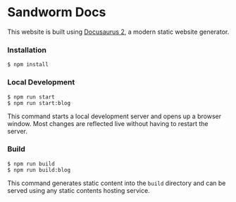 # Sandworm Docs

This website is built using [Docusaurus 2](https://docusaurus.io/), a modern static website generator.

### Installation

```
$ npm install
```

### Local Development

```
$ npm run start
$ npm run start:blog
```

This command starts a local development server and opens up a browser window. Most changes are reflected live without having to restart the server.

### Build

```
$ npm run build
$ npm run build:blog
```

This command generates static content into the `build` directory and can be served using any static contents hosting service.
